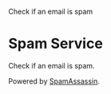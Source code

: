Check if an email is spam

# Spam Service

Check if an email is spam.

Powered by [SpamAssassin](http://spamassassin.apache.org/).

